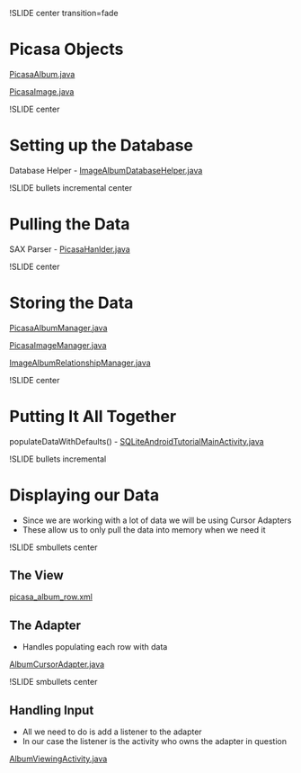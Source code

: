 !SLIDE center transition=fade

# Picasa Objects #

[PicasaAlbum.java](./src/ca/christophersaunders/tutorials/sqlite/picasa/PicasaAlbum.java)

[PicasaImage.java](./src/ca/christophersaunders/tutorials/sqlite/picasa/PicasaImage.java)

!SLIDE center

# Setting up the Database #

Database Helper - [ImageAlbumDatabaseHelper.java](./src/ca/christophersaunders/tutorials/sqlite/db/ImageAlbumDatabaseHelper.java)

!SLIDE bullets incremental center

# Pulling the Data #

SAX Parser - [PicasaHanlder.java](./src/ca/christophersaunders/tutorials/sqlite/picasa/PicasaHandler.java)

!SLIDE center

# Storing the Data #

[PicasaAlbumManager.java](./src/ca/christophersaunders/tutorials/sqlite/db/PicasaAlbumManager.java)

[PicasaImageManager.java](./src/ca/christophersaunders/tutorials/sqlite/db/PicasaImageManager.java)

[ImageAlbumRelationshipManager.java](./src/ca/christophersaunders/tutorials/sqlite/db/ImageAlbumRelationshipManager.java)

!SLIDE center

# Putting It All Together #

populateDataWithDefaults() - [SQLiteAndroidTutorialMainActivity.java](./src/ca/christophersaunders/tutorials/sqlite/SQLiteAndroidTutorialMainActivity.java)

!SLIDE bullets incremental

# Displaying our Data #

* Since we are working with a lot of data we will be using Cursor Adapters
* These allow us to only pull the data into memory when we need it

!SLIDE smbullets center

## The View ##

[picasa_album_row.xml](./src/ca/christophersaunders/tutorials/sqlite/res/layout/picasa_album_row.xml)

## The Adapter ##

* Handles populating each row with data

[AlbumCursorAdapter.java](./src/ca/christophersaunders/tutorials/sqlite/adapters/AlbumCursorAdapter.java)

!SLIDE smbullets center

## Handling Input ##

* All we need to do is add a listener to the adapter
* In our case the listener is the activity who owns the
adapter in question

[AlbumViewingActivity.java](./src/ca/christophersaunders/tutorials/sqlite/AlbumViewingActivity.java)